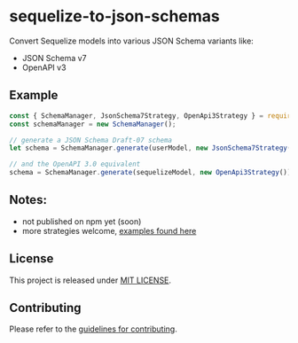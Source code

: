 # sequelize-to-json-schemas

Convert Sequelize models into various JSON Schema variants like:

- JSON Schema v7
- OpenAPI v3

## Example

```javascript
const { SchemaManager, JsonSchema7Strategy, OpenApi3Strategy } = require('./lib');
const schemaManager = new SchemaManager();

// generate a JSON Schema Draft-07 schema
let schema = SchemaManager.generate(userModel, new JsonSchema7Strategy());

// and the OpenAPI 3.0 equivalent
schema = SchemaManager.generate(sequelizeModel, new OpenApi3Strategy());
```

## Notes:

- not published on npm yet (soon)
- more strategies welcome, [examples found here](https://github.com/alt3/sequelize-to-json-schemas/tree/master/lib/strategies)

## License

This project is released under [MIT LICENSE](LICENSE.txt).

## Contributing

Please refer to the [guidelines for contributing](./CONTRIBUTING.md).
